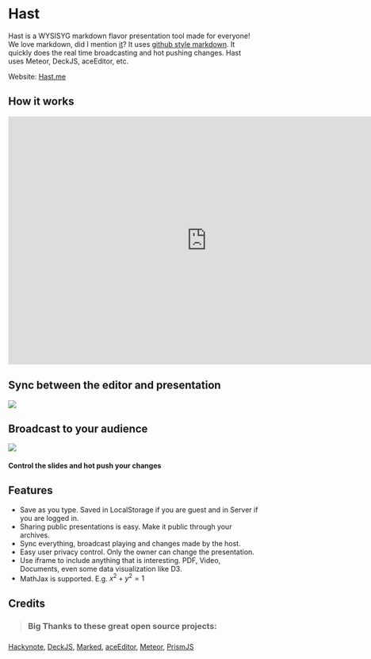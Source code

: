 Hast
=========
Hast is a WYSISYG markdown flavor presentation tool made for everyone! We love markdown, did I mention [it](http://daringfireball.net/projects/markdown/)? It uses [github style markdown](https://help.github.com/articles/github-flavored-markdown). It quickly does the real time broadcasting and hot pushing changes. Hast uses Meteor, DeckJS, aceEditor, etc.

Website: [Hast.me](http://hast.me)

How it works
-------------------

<iframe src="http://www.screenr.com/embed/oThH" width="800" height="500" frameborder="0"></iframe>



Sync between the editor and presentation
---------------------

![](http://i1336.photobucket.com/albums/o641/00zzj/Hast/Screenshot_062313_121713_AM_zps1001580f.jpg)


Broadcast to your audience
---------------
![](http://i1336.photobucket.com/albums/o641/00zzj/Hast/Screenshot_062313_123238_AM_zps1acb06bb.jpg)

#### Control the slides and hot push your changes

Features
-----------

* Save as you type. Saved in LocalStorage if you are guest and in Server if you are logged in.
* Sharing public presentations is easy. Make it public through your archives.
* Sync everything, broadcast playing and changes made by the host.
* Easy user privacy control. Only the owner can change the presentation.
* Use iframe to include anything that is interesting. PDF, Video, Documents, even some data visualization like D3.
* MathJax is supported. E.g. $x^2+y^2=1$



Credits
------------------

> ### Big Thanks to these great open source projects: 
> ### 
[Hackynote](https://github.com/thiagofelix/hackynote),
[DeckJS](https://github.com/imakewebthings/deck.js),
[Marked](https://github.com/chjj/marked),
[aceEditor](https://github.com/ajaxorg/ace),
[Meteor](http://meteor.com/),
[PrismJS](http://prismjs.com/)
